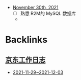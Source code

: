 - [November 30th, 2021](<November 30th, 2021.md>)
    - [ ] 熟悉 R2M的 MySQL 数据库
    - 

# Backlinks
## [京东工作日志](<京东工作日志.md>)
- [2021-11-29~2021-12-03](<2021-11-29~2021-12-03.md>)

